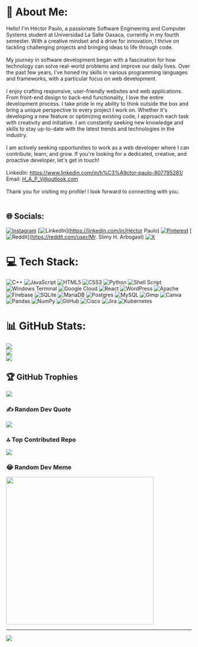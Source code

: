 # 💫 About Me:
Hello! I'm Héctor Paulo, a passionate Software Engineering and Computer Systems student at Universidad La Salle Oaxaca, currently in my fourth semester. With a creative mindset and a drive for innovation, I thrive on tackling challenging projects and bringing ideas to life through code.<br><br>My journey in software development began with a fascination for how technology can solve real-world problems and improve our daily lives. Over the past few years, I've honed my skills in various programming languages and frameworks, with a particular focus on web development.<br><br>I enjoy crafting responsive, user-friendly websites and web applications. From front-end design to back-end functionality, I love the entire development process. I take pride in my ability to think outside the box and bring a unique perspective to every project I work on. Whether it's developing a new feature or optimizing existing code, I approach each task with creativity and initiative. I am constantly seeking new knowledge and skills to stay up-to-date with the latest trends and technologies in the industry.<br><br>I am actively seeking opportunities to work as a web developer where I can contribute, learn, and grow. If you're looking for a dedicated, creative, and proactive developer, let's get in touch!<br><br>LinkedIn: https://www.linkedin.com/in/h%C3%A9ctor-paulo-807795281/<br>Email: H_A_P_V@outlook.com<br><br>Thank you for visiting my profile! I look forward to connecting with you.<br><br>


## 🌐 Socials:
[![Instagram](https://img.shields.io/badge/Instagram-%23E4405F.svg?logo=Instagram&logoColor=white)](https://instagram.com/slimy_h._arbogast) [![LinkedIn](https://img.shields.io/badge/LinkedIn-%230077B5.svg?logo=linkedin&logoColor=white)](https://linkedin.com/in/Héctor Paulo) [![Pinterest](https://img.shields.io/badge/Pinterest-%23E60023.svg?logo=Pinterest&logoColor=white)](https://pinterest.com/adrianpaulovaz) [![Reddit](https://img.shields.io/badge/Reddit-%23FF4500.svg?logo=Reddit&logoColor=white)](https://reddit.com/user/Mr. Slimy H. Arbogast) [![X](https://img.shields.io/badge/X-black.svg?logo=X&logoColor=white)](https://x.com/AdrianPauloV) 

# 💻 Tech Stack:
![C++](https://img.shields.io/badge/c++-%2300599C.svg?style=for-the-badge&logo=c%2B%2B&logoColor=white) ![JavaScript](https://img.shields.io/badge/javascript-%23323330.svg?style=for-the-badge&logo=javascript&logoColor=%23F7DF1E) ![HTML5](https://img.shields.io/badge/html5-%23E34F26.svg?style=for-the-badge&logo=html5&logoColor=white) ![CSS3](https://img.shields.io/badge/css3-%231572B6.svg?style=for-the-badge&logo=css3&logoColor=white) ![Python](https://img.shields.io/badge/python-3670A0?style=for-the-badge&logo=python&logoColor=ffdd54) ![Shell Script](https://img.shields.io/badge/shell_script-%23121011.svg?style=for-the-badge&logo=gnu-bash&logoColor=white) ![Windows Terminal](https://img.shields.io/badge/Windows%20Terminal-%234D4D4D.svg?style=for-the-badge&logo=windows-terminal&logoColor=white) ![Google Cloud](https://img.shields.io/badge/GoogleCloud-%234285F4.svg?style=for-the-badge&logo=google-cloud&logoColor=white) ![React](https://img.shields.io/badge/react-%2320232a.svg?style=for-the-badge&logo=react&logoColor=%2361DAFB) ![WordPress](https://img.shields.io/badge/WordPress-%23117AC9.svg?style=for-the-badge&logo=WordPress&logoColor=white) ![Apache](https://img.shields.io/badge/apache-%23D42029.svg?style=for-the-badge&logo=apache&logoColor=white) ![Firebase](https://img.shields.io/badge/firebase-a08021?style=for-the-badge&logo=firebase&logoColor=ffcd34) ![SQLite](https://img.shields.io/badge/sqlite-%2307405e.svg?style=for-the-badge&logo=sqlite&logoColor=white) ![MariaDB](https://img.shields.io/badge/MariaDB-003545?style=for-the-badge&logo=mariadb&logoColor=white) ![Postgres](https://img.shields.io/badge/postgres-%23316192.svg?style=for-the-badge&logo=postgresql&logoColor=white) ![MySQL](https://img.shields.io/badge/mysql-4479A1.svg?style=for-the-badge&logo=mysql&logoColor=white) ![Gimp](https://img.shields.io/badge/Gimp-657D8B?style=for-the-badge&logo=gimp&logoColor=FFFFFF) ![Canva](https://img.shields.io/badge/Canva-%2300C4CC.svg?style=for-the-badge&logo=Canva&logoColor=white) ![Pandas](https://img.shields.io/badge/pandas-%23150458.svg?style=for-the-badge&logo=pandas&logoColor=white) ![NumPy](https://img.shields.io/badge/numpy-%23013243.svg?style=for-the-badge&logo=numpy&logoColor=white) ![GitHub](https://img.shields.io/badge/github-%23121011.svg?style=for-the-badge&logo=github&logoColor=white) ![Cisco](https://img.shields.io/badge/cisco-%23049fd9.svg?style=for-the-badge&logo=cisco&logoColor=black) ![Jira](https://img.shields.io/badge/jira-%230A0FFF.svg?style=for-the-badge&logo=jira&logoColor=white) ![Kubernetes](https://img.shields.io/badge/kubernetes-%23326ce5.svg?style=for-the-badge&logo=kubernetes&logoColor=white)
# 📊 GitHub Stats:
![](https://github-readme-stats.vercel.app/api?username=HectorPaulo&theme=dark&hide_border=false&include_all_commits=true&count_private=true)<br/>
![](https://github-readme-streak-stats.herokuapp.com/?user=HectorPaulo&theme=dark&hide_border=false)<br/>
![](https://github-readme-stats.vercel.app/api/top-langs/?username=HectorPaulo&theme=dark&hide_border=false&include_all_commits=true&count_private=true&layout=compact)

## 🏆 GitHub Trophies
![](https://github-profile-trophy.vercel.app/?username=HectorPaulo&theme=dracula&no-frame=true&no-bg=false&margin-w=4)

### ✍️ Random Dev Quote
![](https://quotes-github-readme.vercel.app/api?type=vetical&theme=radical)

### 🔝 Top Contributed Repo
![](https://github-contributor-stats.vercel.app/api?username=HectorPaulo&limit=5&theme=dark&combine_all_yearly_contributions=true)

### 😂 Random Dev Meme
<img src='https://memer-new.vercel.app/' style="height: 400px;"/>

---
[![](https://visitcount.itsvg.in/api?id=HectorPaulo&icon=0&color=7)](https://visitcount.itsvg.in)

<!-- Proudly created with GPRM ( https://gprm.itsvg.in ) -->
